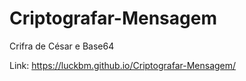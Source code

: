 # Criptografar-Mensagem
Crifra de César e Base64

Link: https://luckbm.github.io/Criptografar-Mensagem/
